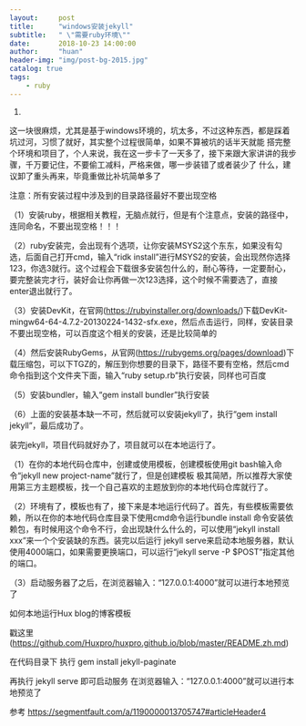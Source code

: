 ```yaml
---
layout:     post
title:      "windows安装jekyll"
subtitle:   " \"需要ruby环境\""
date:       2018-10-23 14:00:00
author:     "huan"
header-img: "img/post-bg-2015.jpg"
catalog: true
tags:
    - ruby
---
```


1.
这一块很麻烦，尤其是基于windows环境的，坑太多，不过这种东西，都是踩着坑过河，习惯了就好，其实整个过程很简单，如果不算被坑的话半天就能
搭完整个环境和项目了，个人来说，我在这一步卡了一天多了，接下来跟大家讲讲的我步骤，千万要记住，不要偷工减料，严格来做，哪一步装错了或者装少了
什么，建议卸了重头再来，毕竟重做比补坑简单多了

注意：所有安装过程中涉及到的目录路径最好不要出现空格

（1）安装ruby，根据相关教程，无脑点就行，但是有个注意点，安装的路径中，连同命名，不要出现空格！！！

（2）ruby安装完，会出现有个选项，让你安装MSYS2这个东东，如果没有勾选，后面自己打开cmd，输入“ridk install”进行MSYS2的安装，会出现然你选择123，你选3就行。这个过程会下载很多安装包什么的，耐心等待，一定要耐心，要完整装完才行，装好会让你再做一次123选择，这个时候不需要选了，直接enter退出就行了。

（3）安装DevKit，在官网(https://rubyinstaller.org/downloads/)下载DevKit-mingw64-64-4.7.2-20130224-1432-sfx.exe，然后点击运行，同样，安装目录不要出现空格，可以百度这个相关的安装，还是比较简单的

（4）然后安装RubyGems，从官网(https://rubygems.org/pages/download)下载压缩包，可以下TGZ的，解压到你想要的目录下，路径不要有空格，然后cmd命令指到这个文件夹下面，输入“ruby setup.rb”执行安装，同样也可百度

（5）安装bundler，输入“gem install bundler”执行安装

（6）上面的安装基本缺一不可，然后就可以安装jekyll了，执行“gem install jekyll”，最后成功了。


装完jekyll，项目代码就好办了，项目就可以在本地运行了。

（1）在你的本地代码仓库中，创建或使用模板，创建模板使用git bash输入命令“jekyll new project-name”就行了，但是创建模板
极其简陋，所以推荐大家使用第三方主题模板，找一个自己喜欢的主题放到你的本地代码仓库就行了。

（2）环境有了，模板也有了，接下来是本地运行代码了。首先，有些模板需要依赖，所以在你的本地代码仓库目录下使用cmd命令运行bundle install
命令安装依赖包，有时候用这个命令不行，会出现缺什么什么的，可以使用“jekyll install xxx”来一个个安装缺的东西。装完以后运行
jekyll serve来启动本地服务器，默认使用4000端口，如果需要更换端口，可以运行“jekyll serve -P $POST”指定其他的端口。

（3）启动服务器了之后，在浏览器输入：“127.0.0.1:4000”就可以进行本地预览了





如何本地运行Hux blog的博客模板

戳这里 (https://github.com/Huxpro/huxpro.github.io/blob/master/README.zh.md)

在代码目录下 执行 gem install jekyll-paginate

再执行  jekyll serve   即可启动服务  在浏览器输入：“127.0.0.1:4000”就可以进行本地预览了







参考  https://segmentfault.com/a/1190000013705747#articleHeader4







